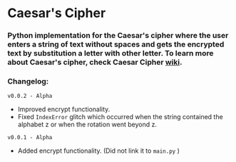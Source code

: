 # Caesar's Cipher

### Python implementation for the Caesar's cipher where the user enters a string of text without spaces and gets the encrypted text by substitution a letter with other letter. To learn more about Caesar's cipher, check Caesar Cipher [wiki](https://en.wikipedia.org/wiki/Caesar_cipher).

### Changelog:

`v0.0.2 - Alpha`

- Improved encrypt functionality.
- Fixed `IndexError` glitch which occurred when the string contained the alphabet z or when the rotation went beyond z.

`v0.0.1 - Alpha`

- Added encrypt functionality. (Did not link it to `main.py` )
